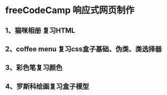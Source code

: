 # freeCodeCamp 响应式网页制作
## 1、猫咪相册 复习HTML
## 2、coffee menu 复习css盒子基础、伪类、类选择器
## 3、彩色笔复习颜色
## 4、罗斯科绘画复习盒子模型
